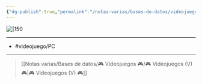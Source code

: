 ```yaml
---
{"dg-publish":true,"permalink":"/notas-varias/bases-de-datos/videojuegos/v-doom-eternal/"}
---
```



![|150](https://images.igdb.com/igdb/image/upload/t_cover_big/co3p5n.jpg)

---

- #videojuego/PC  
---

> [[Notas varias/Bases de datos/🎮 Videojuegos 🎮/🎮 Videojuegos (V) 🎮\|🎮 Videojuegos (V) 🎮]]